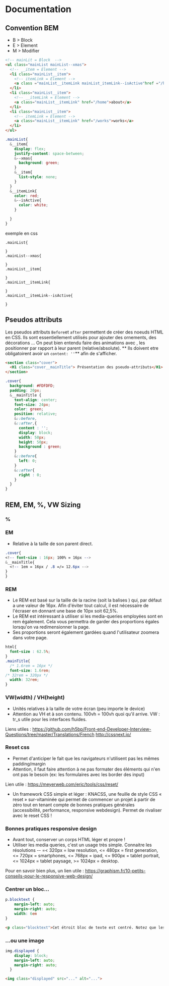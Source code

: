 # Documentation

## Convention BEM

* B > Block
* E > Element
* M > Modifier

```html
<!-- mainLit = Block  -->
<ul class="mainList mainList--xmas">
  <!-- __item = Element -->
  <li class="mainList__item">
    <!-- itemLink = Element -->
    <a class ="mainList__itemLink mainList_itemLink--isActive"href ="/home">home</a>
  </li>
  <li class="mainList__item">
    <!-- __itemLink = Element -->
    <a class="mainList__itemLink" href="/home">about</a>
  </li>
  <li class="mainList__item">
    <!-- itemLink = Element -->
    <a class="mainList__itemLink" href="/works">works</a>
  </li>
</ul>
```
```css
.mainList{
  &__item{
    display: flex;
    justify-content: space-between;
    &--xmas{
      background: green;
    }
    &__item{
      list-style: none;
    }
  }
  &__itemLink{
    color: red;
    &--isActive{
      color: white;
    }

  }
}
```
exemple en css
```
.mainList{

}
.mainList--xmas{

}
.mainList__item{

}
.mainList__itemLink{

}
.mainList__itemLink--isActive{

}

```
## Pseudos attributs

Les pseudos attributs `Before`et `after` permettent de créer des noeuds HTML en CSS.
Ils sont essentiellement utilisés pour ajouter des ornements, des décorations ... On peut
bien entendu faire des animations avec , les positionner par rapport à leur parent (relative/absolute).
** Ils doivent etre obligatoirent avoir un `content: ''`**
afin de s'afficher.

```html
<section class="cover">
  <H1 class="cover__mainTitle"> Présentation des pseudo-attributs</H1>
</section>
```
```css
.cover{
  background: #FDFDFD;
  padding: 20px;
  &__mainTitle {
    text-align: center;
    font-size: 24px;
    color: green;
    position: relative;
    &::before,
    &::after,{
      content : '';
      display: block;
      width: 50px;
      height: 50px;
      background : green;
    }
    &::before{
      left: 0;
    }
    &::after{
      right : 0;
    }
  }
}
```


## REM, EM, %, VW Sizing

### %

### EM
* Relative à la taille de son parent direct.
```css
.cover{
<!-- font-size : 16px; 100% = 16px -->
&__mainTitle{
  <!-- 1em = 16px / .8 =/= 12.6px -->
}
}
```

### REM

* Le REM est basé sur la taille de la racine (soit la balises <html>) qui, par défaut a une valeur de 16px. Afin d'éviter tout calcul, il est nécessaire de l'écraser en donnant une base de 10px soit 62,5%.
* Le REM est intéressant à utiliser si les media-queries employées sont en rem également. Cela vous permettra de garder des proportions égales lorsqu'on va redimensionner la page.
* Ses proportions seront également gardées quand l'utilisateur zoomera dans votre page.
```css
html{
  font-size : 62.5%;
}
.mainTitle{
  /* 1.6rem = 16px */
  font-size: 1.6rem;
/* 32rem = 320px */
  width: 32rem;
}
```

### VW(width) / VH(height)

* Unités relatives à la taille de votre écran (peu importe le device)
* Attention au VH et à son contenu. 100vh = 100vh quoi qu'il arrive.
VW : tr_s utile pour les interfaces fluides.

Liens utiles : https://github.com/h5bp/Front-end-Developer-Interview-Questions/tree/master/Translations/French
http://cssnext.io/

### Reset css

* Permet d'anticiper le fait que les navigateurs n'utilisent pas les mêmes padding/margin
* Attention, il faut faire attention à ne pas formater des éléments qui n'en ont pas le besoin (ex: les formulaires avec les border des input)

Lien utile : https://meyerweb.com/eric/tools/css/reset/

* Un framework CSS simple et léger : KNACSS, une feuille de style CSS « reset » sur-vitaminée qui permet de commencer un projet à partir de zéro tout en tenant compte de bonnes pratiques générales (accessibilité, performance, responsive webdesign). Permet de rivaliser avec le reset CSS !

### Bonnes pratiques responsive design

* Avant tout, conserver un corps HTML léger et propre !
* Utiliser les media queries, c'est un usage très simple.
  Connaitre les résolutions -- =< 320px = low resolution, <= 480px = first generation, <= 720px = smartphones, <= 768px = ipad, <= 900px = tablet portrait,
<= 1024px = tablet paysage, >= 1024px = desktop.

Pour en savoir bien plus, un lien utile : https://graphism.fr/10-petits-conseils-pour-le-responsive-web-design/

### Centrer un bloc...

```css
p.blocktext {
    margin-left: auto;
    margin-right: auto;
    width: 6em
}
```

```html
<p class="blocktext">Cet étroit bloc de texte est centré. Notez que les lignes à l'intérieur du bloc ne sont pas centrées (elles sont alignées à gauche).</p>
```

### ...ou une image

```css
img.displayed {
    display: block;
    margin-left: auto;
    margin-right: auto;
  }
```

```html
<img class="displayed" src="..." alt="...">
```
